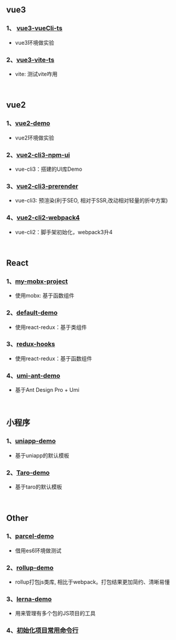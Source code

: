 
## vue3

### 1、 [vue3-vueCli-ts](https://github.com/yang1212/build-demo/tree/master/1%E3%80%81Vue3/vue3-vueCli-ts)
*  vue3环境做实验

### 2、[vue3-vite-ts](https://github.com/yang1212/build-demo/tree/master/1%E3%80%81Vue3/vue3-vite-ts)

* vite: 测试vite咋用


<br/>

## vue2

### 1、[vue2-demo](https://github.com/yang1212/build-demo/tree/master/2%E3%80%81Vue2/v5_vue2_demo)
*  vue2环境做实验


### 2、[vue2-cli3-npm-ui](https://github.com/yang1212/build-demo/tree/master/2%E3%80%81Vue2/v1_vue2-cli3-npm-ui)

* vue-cli3：搭建的UI库Demo


### 3、[vue2-cli3-prerender](https://github.com/yang1212/build-demo/tree/master/2%E3%80%81Vue2/v3_vue2-cli3-prerender)

* vue-cli3: 预渲染(利于SEO, 相对于SSR,改动相对轻量的折中方案)


### 4、[vue2-cli2-webpack4](https://github.com/yang1212/build-demo/tree/master/2%E3%80%81Vue2/v2_vue2-cli2-webpack4)

* vue-cli2：脚手架初始化，webpack3升4

<br/>

## React

### 1、[my-mobx-project](https://github.com/yang1212/build-demo/tree/master/3%E3%80%81React/my-mobx-project)

* 使用mobx: 基于函数组件

### 2、[default-demo](https://github.com/yang1212/build-demo/tree/master/3%E3%80%81React/react0_default-demo)

* 使用react-redux：基于类组件

### 3、[redux-hooks](https://github.com/yang1212/build-demo/tree/master/3%E3%80%81React/react1_redux-hooks)

* 使用react-redux：基于函数组件

### 4、[umi-ant-demo](https://github.com/yang1212/build-demo/tree/master/3%E3%80%81React/react2_umi-ant-demo)

* 基于Ant Design Pro + Umi


<br/>

## 小程序

### 1、[uniapp-demo](https://github.com/yang1212/build-demo/tree/master/4%E3%80%81%E5%B0%8F%E7%A8%8B%E5%BA%8F/uniapp-demo)

* 基于uniapp的默认模板

### 2、[Taro-demo](https://github.com/yang1212/build-demo/tree/master/4%E3%80%81%E5%B0%8F%E7%A8%8B%E5%BA%8F/taro-demo)
* 基于taro的默认模板
<br/>

## Other

### 1、[parcel-demo](https://github.com/yang1212/build-demo/tree/master/Other/parcel-demo)

* 借用es6环境做测试


### 2、[rollup-demo](https://github.com/yang1212/build-demo/tree/master/Other/rollup-demo)

* rollup打包js类库, 相比于webpack。打包结果更加简约、清晰易懂

### 3、[lerna-demo](https://github.com/yang1212/build-demo/tree/master/Other/lerna-demo)

* 用来管理有多个包的JS项目的工具

### 4、[初始化项目常用命令行](https://github.com/yang1212/build-demo/issues/111)

<br/>

